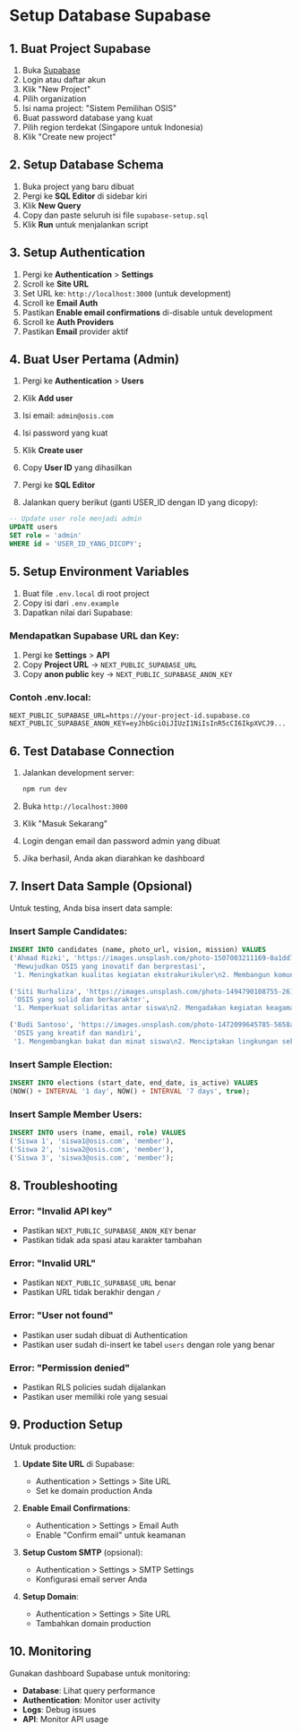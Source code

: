 # Setup Database Supabase

## 1. Buat Project Supabase

1. Buka [Supabase](https://supabase.com)
2. Login atau daftar akun
3. Klik "New Project"
4. Pilih organization
5. Isi nama project: "Sistem Pemilihan OSIS"
6. Buat password database yang kuat
7. Pilih region terdekat (Singapore untuk Indonesia)
8. Klik "Create new project"

## 2. Setup Database Schema

1. Buka project yang baru dibuat
2. Pergi ke **SQL Editor** di sidebar kiri
3. Klik **New Query**
4. Copy dan paste seluruh isi file `supabase-setup.sql`
5. Klik **Run** untuk menjalankan script

## 3. Setup Authentication

1. Pergi ke **Authentication** > **Settings**
2. Scroll ke **Site URL**
3. Set URL ke: `http://localhost:3000` (untuk development)
4. Scroll ke **Email Auth**
5. Pastikan **Enable email confirmations** di-disable untuk development
6. Scroll ke **Auth Providers**
7. Pastikan **Email** provider aktif

## 4. Buat User Pertama (Admin)

1. Pergi ke **Authentication** > **Users**
2. Klik **Add user**
3. Isi email: `admin@osis.com`
4. Isi password yang kuat
5. Klik **Create user**
6. Copy **User ID** yang dihasilkan

1. Pergi ke **SQL Editor**
2. Jalankan query berikut (ganti USER_ID dengan ID yang dicopy):

```sql
-- Update user role menjadi admin
UPDATE users 
SET role = 'admin' 
WHERE id = 'USER_ID_YANG_DICOPY';
```

## 5. Setup Environment Variables

1. Buat file `.env.local` di root project
2. Copy isi dari `.env.example`
3. Dapatkan nilai dari Supabase:

### Mendapatkan Supabase URL dan Key:
1. Pergi ke **Settings** > **API**
2. Copy **Project URL** → `NEXT_PUBLIC_SUPABASE_URL`
3. Copy **anon public** key → `NEXT_PUBLIC_SUPABASE_ANON_KEY`

### Contoh .env.local:
```env
NEXT_PUBLIC_SUPABASE_URL=https://your-project-id.supabase.co
NEXT_PUBLIC_SUPABASE_ANON_KEY=eyJhbGciOiJIUzI1NiIsInR5cCI6IkpXVCJ9...
```

## 6. Test Database Connection

1. Jalankan development server:
   ```bash
   npm run dev
   ```

2. Buka `http://localhost:3000`
3. Klik "Masuk Sekarang"
4. Login dengan email dan password admin yang dibuat
5. Jika berhasil, Anda akan diarahkan ke dashboard

## 7. Insert Data Sample (Opsional)

Untuk testing, Anda bisa insert data sample:

### Insert Sample Candidates:
```sql
INSERT INTO candidates (name, photo_url, vision, mission) VALUES 
('Ahmad Rizki', 'https://images.unsplash.com/photo-1507003211169-0a1dd7228f2d?w=150&h=150&fit=crop&crop=face', 
 'Mewujudkan OSIS yang inovatif dan berprestasi', 
 '1. Meningkatkan kualitas kegiatan ekstrakurikuler\n2. Membangun komunikasi yang baik antar siswa\n3. Mengadakan program pengembangan diri'),
 
('Siti Nurhaliza', 'https://images.unsplash.com/photo-1494790108755-2616b612b786?w=150&h=150&fit=crop&crop=face', 
 'OSIS yang solid dan berkarakter', 
 '1. Memperkuat solidaritas antar siswa\n2. Mengadakan kegiatan keagamaan\n3. Meningkatkan prestasi akademik dan non-akademik'),
 
('Budi Santoso', 'https://images.unsplash.com/photo-1472099645785-5658abf4ff4e?w=150&h=150&fit=crop&crop=face', 
 'OSIS yang kreatif dan mandiri', 
 '1. Mengembangkan bakat dan minat siswa\n2. Menciptakan lingkungan sekolah yang kondusif\n3. Membangun kerjasama dengan pihak luar');
```

### Insert Sample Election:
```sql
INSERT INTO elections (start_date, end_date, is_active) VALUES 
(NOW() + INTERVAL '1 day', NOW() + INTERVAL '7 days', true);
```

### Insert Sample Member Users:
```sql
INSERT INTO users (name, email, role) VALUES 
('Siswa 1', 'siswa1@osis.com', 'member'),
('Siswa 2', 'siswa2@osis.com', 'member'),
('Siswa 3', 'siswa3@osis.com', 'member');
```

## 8. Troubleshooting

### Error: "Invalid API key"
- Pastikan `NEXT_PUBLIC_SUPABASE_ANON_KEY` benar
- Pastikan tidak ada spasi atau karakter tambahan

### Error: "Invalid URL"
- Pastikan `NEXT_PUBLIC_SUPABASE_URL` benar
- Pastikan URL tidak berakhir dengan `/`

### Error: "User not found"
- Pastikan user sudah dibuat di Authentication
- Pastikan user sudah di-insert ke tabel `users` dengan role yang benar

### Error: "Permission denied"
- Pastikan RLS policies sudah dijalankan
- Pastikan user memiliki role yang sesuai

## 9. Production Setup

Untuk production:

1. **Update Site URL** di Supabase:
   - Authentication > Settings > Site URL
   - Set ke domain production Anda

2. **Enable Email Confirmations**:
   - Authentication > Settings > Email Auth
   - Enable "Confirm email" untuk keamanan

3. **Setup Custom SMTP** (opsional):
   - Authentication > Settings > SMTP Settings
   - Konfigurasi email server Anda

4. **Setup Domain**:
   - Authentication > Settings > Site URL
   - Tambahkan domain production

## 10. Monitoring

Gunakan dashboard Supabase untuk monitoring:
- **Database**: Lihat query performance
- **Authentication**: Monitor user activity
- **Logs**: Debug issues
- **API**: Monitor API usage
